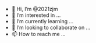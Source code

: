 - 👋 Hi, I’m @2021zjm
- 👀 I’m interested in ...
- 🌱 I’m currently learning ...
- 💞️ I’m looking to collaborate on ...
- 📫 How to reach me ...

<!---
2021zjm/2021zjm is a ✨ special ✨ repository because its `README.md` (this file) appears on your GitHub profile.
You can click the Preview link to take a look at your changes.
--->
